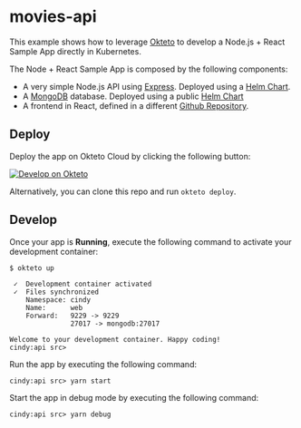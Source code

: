 # movies-api

This example shows how to leverage [Okteto](https://github.com/okteto/okteto) to develop a Node.js + React Sample App directly in Kubernetes.

The Node + React Sample App is composed by the following components:

- A very simple Node.js API using [Express](https://expressjs.com). Deployed using a [Helm Chart](https://github.com/okteto/movies-api/tree/master/chart).
- A [MongoDB](https://www.mongodb.com) database.  Deployed using a public [Helm Chart](https://docs.bitnami.com/kubernetes/infrastructure/mongodb/get-started/install/)
- A frontend in React, defined in a different [Github Repository]((https://github.com/okteto/movies-frontend)).

## Deploy

Deploy the app on Okteto Cloud by clicking the following button:

[![Develop on Okteto](https://okteto.com/develop-okteto.svg)](https://cloud.okteto.com/deploy?repository=https://github.com/okteto/movies-api)

Alternatively, you can clone this repo and run `okteto deploy`.

## Develop

Once your app is **Running**, execute the following command to activate your development container:

```command
$ okteto up
```

```
 ✓  Development container activated
 ✓  Files synchronized
    Namespace: cindy
    Name:      web
    Forward:   9229 -> 9229
               27017 -> mongodb:27017

Welcome to your development container. Happy coding!
cindy:api src>
```

Run the app by executing the following command:

```command
cindy:api src> yarn start
```

Start the app in debug mode by executing the following command:

```command
cindy:api src> yarn debug
```

